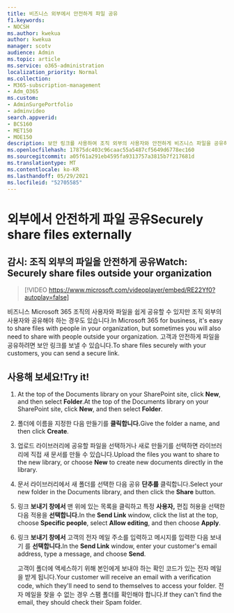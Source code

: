 ```yaml
---
title: 비즈니스 외부에서 안전하게 파일 공유
f1.keywords:
- NOCSH
ms.author: kwekua
author: kwekua
manager: scotv
audience: Admin
ms.topic: article
ms.service: o365-administration
localization_priority: Normal
ms.collection:
- M365-subscription-management
- Adm_O365
ms.custom:
- AdminSurgePortfolio
- adminvideo
search.appverid:
- BCS160
- MET150
- MOE150
description: 보안 링크를 사용하여 조직 외부의 사용자와 안전하게 비즈니스 파일을 공유하는 방법을 배워야 합니다.
ms.openlocfilehash: 17875dc403c96caac55a5487cf5649d6778ec160
ms.sourcegitcommit: a05f61a291eb4595fa9313757a3815b7f217681d
ms.translationtype: MT
ms.contentlocale: ko-KR
ms.lasthandoff: 05/29/2021
ms.locfileid: "52705585"
---
```

# <a name="securely-share-files-externally"></a><span data-ttu-id="ecafb-103">외부에서 안전하게 파일 공유</span><span class="sxs-lookup"><span data-stu-id="ecafb-103">Securely share files externally</span></span>

## <a name="watch-securely-share-files-outside-your-organization"></a><span data-ttu-id="ecafb-104">감시: 조직 외부의 파일을 안전하게 공유</span><span class="sxs-lookup"><span data-stu-id="ecafb-104">Watch: Securely share files outside your organization</span></span>

> [!VIDEO https://www.microsoft.com/videoplayer/embed/RE22Yf0?autoplay=false]

<span data-ttu-id="ecafb-105">비즈니스 Microsoft 365 조직의 사용자와 파일을 쉽게 공유할 수 있지만 조직 외부의 사용자와 공유해야 하는 경우도 있습니다.</span><span class="sxs-lookup"><span data-stu-id="ecafb-105">In Microsoft 365 for business, it's easy to share files with people in your organization, but sometimes you will also need to share with people outside your organization.</span></span> <span data-ttu-id="ecafb-106">고객과 안전하게 파일을 공유하려면 보안 링크를 보낼 수 있습니다.</span><span class="sxs-lookup"><span data-stu-id="ecafb-106">To share files securely with your customers, you can send a secure link.</span></span>

## <a name="try-it"></a><span data-ttu-id="ecafb-107">사용해 보세요!</span><span class="sxs-lookup"><span data-stu-id="ecafb-107">Try it!</span></span>

1. <span data-ttu-id="ecafb-108">At the top of the Documents library on your SharePoint site, click **New**, and then select **Folder**.</span><span class="sxs-lookup"><span data-stu-id="ecafb-108">At the top of the Documents library on your SharePoint site, click **New**, and then select **Folder**.</span></span>
1. <span data-ttu-id="ecafb-109">폴더에 이름을 지정한 다음 만들기를 **클릭합니다.**</span><span class="sxs-lookup"><span data-stu-id="ecafb-109">Give the folder a name, and then click **Create**.</span></span>
1. <span data-ttu-id="ecafb-110">업로드 라이브러리에 공유할 파일을 선택하거나 새로 만들기를  선택하면 라이브러리에 직접 새 문서를 만들 수 있습니다.</span><span class="sxs-lookup"><span data-stu-id="ecafb-110">Upload the files you want to share to the new library, or choose **New** to create new documents directly in the library.</span></span>
1. <span data-ttu-id="ecafb-111">문서 라이브러리에서 새 폴더를 선택한 다음 공유 **단추를** 클릭합니다.</span><span class="sxs-lookup"><span data-stu-id="ecafb-111">Select your new folder in the Documents library, and then click the **Share** button.</span></span>
1. <span data-ttu-id="ecafb-112">링크 **보내기 창에서** 맨 위에 있는 목록을 클릭하고 특정 **사용자,** 편집 허용을 선택한 다음 적용을 **선택합니다.**</span><span class="sxs-lookup"><span data-stu-id="ecafb-112">In the **Send Link** window, click the list at the top, choose **Specific people**, select **Allow editing**, and then choose **Apply**.</span></span>
1. <span data-ttu-id="ecafb-113">링크 **보내기 창에서** 고객의 전자 메일 주소를 입력하고 메시지를 입력한 다음 보내기 를 **선택합니다.**</span><span class="sxs-lookup"><span data-stu-id="ecafb-113">In the **Send Link** window, enter your customer's email address, type a message, and choose **Send**.</span></span>

    <span data-ttu-id="ecafb-114">고객이 폴더에 액세스하기 위해 본인에게 보내야 하는 확인 코드가 있는 전자 메일을 받게 됩니다.</span><span class="sxs-lookup"><span data-stu-id="ecafb-114">Your customer will receive an email with a verification code, which they'll need to send to themselves to access your folder.</span></span> <span data-ttu-id="ecafb-115">전자 메일을 찾을 수 없는 경우 스팸 폴더를 확인해야 합니다.</span><span class="sxs-lookup"><span data-stu-id="ecafb-115">If they can't find the email, they should check their Spam folder.</span></span>
